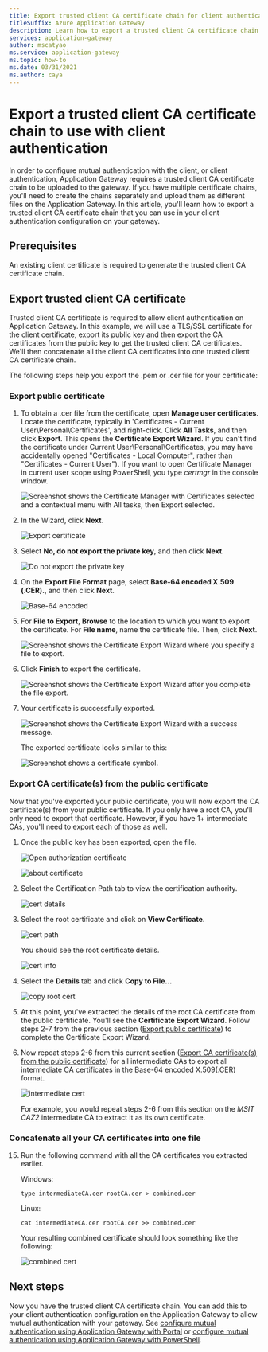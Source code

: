 ```yaml
---
title: Export trusted client CA certificate chain for client authentication
titleSuffix: Azure Application Gateway
description: Learn how to export a trusted client CA certificate chain for client authentication on Azure Application Gateway
services: application-gateway
author: mscatyao
ms.service: application-gateway
ms.topic: how-to
ms.date: 03/31/2021
ms.author: caya
---
```


# Export a trusted client CA certificate chain to use with client authentication
In order to configure mutual authentication with the client, or client authentication, Application Gateway requires a trusted client CA certificate chain to be uploaded to the gateway. If you have multiple certificate chains, you'll need to create the chains separately and upload them as different files on the Application Gateway. In this article, you'll learn how to export a trusted client CA certificate chain that you can use in your client authentication configuration on your gateway.  

## Prerequisites

An existing client certificate is required to generate the trusted client CA certificate chain. 

## Export trusted client CA certificate

Trusted client CA certificate is required to allow client authentication on Application Gateway. In this example, we will use a TLS/SSL certificate for the client certificate, export its public key and then export the CA certificates from the public key to get the trusted client CA certificates. We'll then concatenate all the client CA certificates into one trusted client CA certificate chain. 

The following steps help you export the .pem or .cer file for your certificate:

### Export public certificate 

1. To obtain a .cer file from the certificate, open **Manage user certificates**. Locate the certificate, typically in 'Certificates - Current User\Personal\Certificates', and right-click. Click **All Tasks**, and then click **Export**. This opens the **Certificate Export Wizard**. If you can't find the certificate under Current User\Personal\Certificates, you may have accidentally opened "Certificates - Local Computer", rather than "Certificates - Current User"). If you want to open Certificate Manager in current user scope using PowerShell, you type *certmgr* in the console window.

   ![Screenshot shows the Certificate Manager with Certificates selected and a contextual menu with All tasks, then Export selected.](./media/certificates-for-backend-authentication/export.png)

2. In the Wizard, click **Next**.

   ![Export certificate](./media/certificates-for-backend-authentication/exportwizard.png)

3. Select **No, do not export the private key**, and then click **Next**.

   ![Do not export the private key](./media/certificates-for-backend-authentication/notprivatekey.png)

4. On the **Export File Format** page, select **Base-64 encoded X.509 (.CER).**, and then click **Next**.

   ![Base-64 encoded](./media/certificates-for-backend-authentication/base64.png)

5. For **File to Export**, **Browse** to the location to which you want to export the certificate. For **File name**, name the certificate file. Then, click **Next**.

   ![Screenshot shows the Certificate Export Wizard where you specify a file to export.](./media/certificates-for-backend-authentication/browse.png)

6. Click **Finish** to export the certificate.

   ![Screenshot shows the Certificate Export Wizard after you complete the file export.](./media/certificates-for-backend-authentication/finish.png)

7. Your certificate is successfully exported.

   ![Screenshot shows the Certificate Export Wizard with a success message.](./media/certificates-for-backend-authentication/success.png)

   The exported certificate looks similar to this:

   ![Screenshot shows a certificate symbol.](./media/certificates-for-backend-authentication/exported.png)

### Export CA certificate(s) from the public certificate

Now that you've exported your public certificate, you will now export the CA certificate(s) from your public certificate. If you only have a root CA, you'll only need to export that certificate. However, if you have 1+ intermediate CAs, you'll need to export each of those as well. 

1. Once the public key has been exported, open the file.

   ![Open authorization certificate](./media/certificates-for-backend-authentication/openAuthcert.png)

   ![about certificate](./media/mutual-authentication-certificate-management/general.png)

1. Select the Certification Path tab to view the certification authority.

   ![cert details](./media/mutual-authentication-certificate-management/certdetails.png) 

1. Select the root certificate and click on **View Certificate**.

   ![cert path](./media/mutual-authentication-certificate-management/rootcert.png) 

   You should see the root certificate details.

   ![cert info](./media/mutual-authentication-certificate-management/rootcertdetails.png)

1. Select the **Details** tab and click **Copy to File...**

   ![copy root cert](./media/mutual-authentication-certificate-management/rootcertcopytofile.png)

1. At this point, you've extracted the details of the root CA certificate from the public certificate. You'll see the **Certificate Export Wizard**. Follow steps 2-7 from the previous section ([Export public certificate](./mutual-authentication-certificate-management.md#export-public-certificate)) to complete the Certificate Export Wizard. 

1. Now repeat steps 2-6 from this current section ([Export CA certificate(s) from the public certificate](./mutual-authentication-certificate-management.md#export-ca-certificates-from-the-public-certificate)) for all intermediate CAs to export all intermediate CA certificates in the Base-64 encoded X.509(.CER) format.

    ![intermediate cert](./media/mutual-authentication-certificate-management/intermediatecert.png)

    For example, you would repeat steps 2-6 from this section on the *MSIT CAZ2* intermediate CA to extract it as its own certificate. 

### Concatenate all your CA certificates into one file

15. Run the following command with all the CA certificates you extracted earlier. 

    Windows:
    ```console
    type intermediateCA.cer rootCA.cer > combined.cer
    ```
    
    Linux:
    ```console
    cat intermediateCA.cer rootCA.cer >> combined.cer
    ```

    Your resulting combined certificate should look something like the following:
    
    ![combined cert](./media/mutual-authentication-certificate-management/combinedcert.png)

## Next steps

Now you have the trusted client CA certificate chain. You can add this to your client authentication configuration on the Application Gateway to allow mutual authentication with your gateway. See [configure mutual authentication using Application Gateway with Portal](./mutual-authentication-portal.md) or [configure mutual authentication using Application Gateway with PowerShell](./mutual-authentication-powershell.md).

